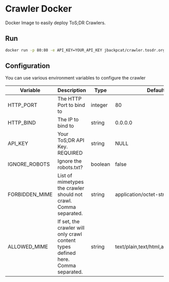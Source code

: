 # Crawler Docker
Docker Image to easily deploy ToS;DR Crawlers.


## Run 

```bash
docker run -p 80:80 -e API_KEY=YOUR_API_KEY jbackpcat/crawler.tosdr.org:latest
```

## Configuration

You can use various environment variables to configure the crawler

| Variable       | Description                                                                      | Type    | Default                              |
|----------------|----------------------------------------------------------------------------------|---------|--------------------------------------|
| HTTP_PORT      | The HTTP Port to bind to                                                         | integer | 80                                   |
| HTTP_BIND      | The IP to bind to                                                                | string  | 0.0.0.0                              |
| API_KEY        | Your ToS;DR API Key. REQUIRED                                                    | string  | NULL                                 |
| IGNORE_ROBOTS  | Ignore the robots.txt?                                                           | boolean | false                                |
| FORBIDDEN_MIME | List of mimetypes the crawler should not crawl. Comma separated.                 | string  | application/octet-stream             |
| ALLOWED_MIME   | If set, the crawler will only crawl content types defined here. Comma separated. | string  | text/plain,text/html,application/pdf |
